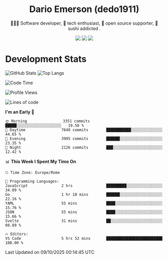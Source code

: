<div align="center">
  
# Dario Emerson (dedo1911)
👨🏼‍💻 Software developer, 🔧 tech enthusiast, 🙌 open source supporter, 🍣 sushi addicted .

[![](https://img.shields.io/badge/-Linkedin-informational?style=for-the-badge&logo=linkedin&logoColor=white&color=2867B2)](http://linkedin.com/in/dedo1911)
[![](https://img.shields.io/badge/-Telegram-informational?style=for-the-badge&logo=telegram&logoColor=white&color=0088cc)](https://t.me/dedo1911)
[![](https://img.shields.io/badge/-Facebook-informational?style=for-the-badge&logo=facebook&logoColor=white&color=3b5998)](https://fb.com/dedo1911)

</div>

# Development Stats

![GitHub Stats](https://github-readme-stats.vercel.app/api?username=dedo1911&hide=&count_private=true&title_color=84cc16&text_color=ffffff&icon_color=84cc16&bg_color=1c1917&hide_border=true&border_radius=0&show_icons=true)
![Top Langs](https://github-readme-stats.vercel.app/api/top-langs/?username=dedo1911&theme=chartreuse-dark&layout=compact)

<!--START_SECTION:waka-->
![Code Time](http://img.shields.io/badge/Code%20Time-1%2C813%20hrs%2045%20mins-blue)

![Profile Views](http://img.shields.io/badge/Profile%20Views-0-blue)

![Lines of code](https://img.shields.io/badge/From%20Hello%20World%20I%27ve%20Written-4.3%20million%20lines%20of%20code-blue)

**I'm an Early 🐤** 

```text
🌞 Morning                3351 commits        █████░░░░░░░░░░░░░░░░░░░░   19.58 % 
🌆 Daytime                7640 commits        ███████████░░░░░░░░░░░░░░   44.65 % 
🌃 Evening                3995 commits        ██████░░░░░░░░░░░░░░░░░░░   23.35 % 
🌙 Night                  2126 commits        ███░░░░░░░░░░░░░░░░░░░░░░   12.42 % 
```


📊 **This Week I Spent My Time On** 

```text
🕑︎ Time Zone: Europe/Rome

💬 Programming Languages: 
JavaScript               2 hrs               █████████░░░░░░░░░░░░░░░░   34.09 % 
Go                       1 hr 18 mins        ██████░░░░░░░░░░░░░░░░░░░   22.16 % 
YAML                     55 mins             ████░░░░░░░░░░░░░░░░░░░░░   15.76 % 
JSON                     55 mins             ████░░░░░░░░░░░░░░░░░░░░░   15.66 % 
Svelte                   31 mins             ██░░░░░░░░░░░░░░░░░░░░░░░   08.89 % 

🔥 Editors: 
VS Code                  5 hrs 52 mins       █████████████████████████   100.00 % 
```


 Last Updated on 09/10/2025 00:14:45 UTC
<!--END_SECTION:waka-->

<!--
**dedo1911/dedo1911** is a ✨ _special_ ✨ repository because its `README.md` (this file) appears on your GitHub profile.

Here are some ideas to get you started:

- 🔭 I’m currently working on ...
- 🌱 I’m currently learning ...
- 👯 I’m looking to collaborate on ...
- 🤔 I’m looking for help with ...
- 💬 Ask me about ...
- 📫 How to reach me: ...
- 😄 Pronouns: ...
- ⚡ Fun fact: ...
-->

